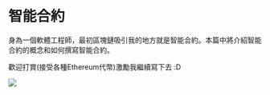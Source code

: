 # 智能合約

身為一個軟體工程師，最初區塊鏈吸引我的地方就是智能合約。本篇中將介紹智能合約的概念和如何撰寫智能合約。

歡迎打賞(接受各種Ethereum代幣)激勵我繼續寫下去 :D

[![](https://img.shields.io/badge/⚡️-Tip_Me-brightgreen.svg)](https://gitcoin.co/tip?username=gasolin)
